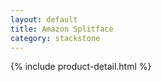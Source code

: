 ```yaml
---
layout: default
title: Amazon Splitface
category: stackstone
---
```

{% include product-detail.html %}
